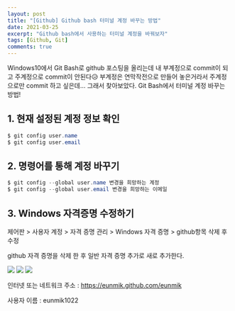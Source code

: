 ```yaml
---
layout: post
title: "[Github] Github bash 터미널 계정 바꾸는 방법"
date: 2021-03-25
excerpt: "Github bash에서 사용하는 터미널 계정을 바꿔보자"
tags: [Github, Git]
comments: true
---
```

Windows10에서 Git Bash로 github 포스팅을 올리는데 
내 부계정으로 commit이 되고 주계정으로 commit이 안된다😥
부계정은 연막작전으로 만들어 놓은거라서 주계정으로만 commit 하고 싶은데... 
그래서 찾아보았다. Git Bash에서 터미널 계정 바꾸는 방법! 

## 1. 현재 설정된 계정 정보 확인

```java
$ git config user.name
$ git config user.email
```

## 2. 명령어를 통해 계정 바꾸기

```java
$ git config --global user.name 변경을 희망하는 계정
$ git config --global user.email 변경을 희망하는 이메일
```

## 3. Windows 자격증명 수정하기

제어판 > 사용자 계정 > 자격 증명 관리 > Windows 자격 증명 > github항목 삭제 후 수정

github 자격 증명을 삭제 한 후 일반 자격 증명 추가로 새로 추가한다. 

<img src="https://eunmik.github.io/bonita/assets/img/210325-gitbash.png">

<img src="https://eunmik.github.io/bonita/assets/img/210325-gitbash2.png">

<img src="https://eunmik.github.io/bonita/assets/img/210325-gitbash3.png">

인터넷 또는 네트워크 주소 : https://eunmik.github.com/eunmik

사용자 이름 : eunmik1022


